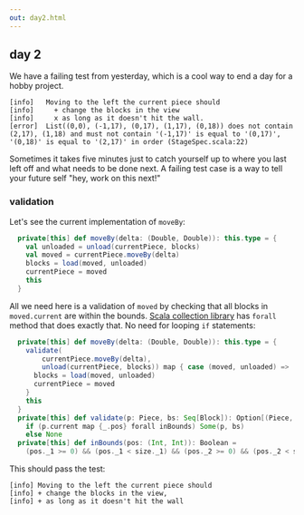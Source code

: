 ```yaml
---
out: day2.html
---
```


  [day1]: http://eed3si9n.com/tetrix-in-scala-day1
  [collection]: http://docs.scala-lang.org/overviews/collections/trait-traversable.html

day 2
-----

We have a failing test from yesterday, which is a cool way to end a day for a hobby project.

```
[info]   Moving to the left the current piece should
[info]     + change the blocks in the view
[info]     x as long as it doesn't hit the wall.
[error]  List((0,0), (-1,17), (0,17), (1,17), (0,18)) does not contain (2,17), (1,18) and must not contain '(-1,17)' is equal to '(0,17)', '(0,18)' is equal to '(2,17)' in order (StageSpec.scala:22)
```

Sometimes it takes five minutes just to catch yourself up to where you last left off and what needs to be done next. A failing test case is a way to tell your future self "hey, work on this next!"

### validation

Let's see the current implementation of `moveBy`:

```scala
  private[this] def moveBy(delta: (Double, Double)): this.type = {
    val unloaded = unload(currentPiece, blocks)
    val moved = currentPiece.moveBy(delta)
    blocks = load(moved, unloaded)
    currentPiece = moved
    this
  }
```

All we need here is a validation of `moved` by checking that all blocks in `moved.current` are within the bounds. [Scala collection library][collection] has `forall` method that does exactly that. No need for looping `if` statements:

```scala
  private[this] def moveBy(delta: (Double, Double)): this.type = {
    validate(
        currentPiece.moveBy(delta),
        unload(currentPiece, blocks)) map { case (moved, unloaded) =>
      blocks = load(moved, unloaded)
      currentPiece = moved
    }
    this
  }
  private[this] def validate(p: Piece, bs: Seq[Block]): Option[(Piece, Seq[Block])] =
    if (p.current map {_.pos} forall inBounds) Some(p, bs)
    else None
  private[this] def inBounds(pos: (Int, Int)): Boolean =
    (pos._1 >= 0) && (pos._1 < size._1) && (pos._2 >= 0) && (pos._2 < size._2)
```

This should pass the test:

```
[info] Moving to the left the current piece should
[info] + change the blocks in the view,
[info] + as long as it doesn't hit the wall
```

